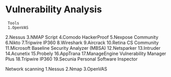 #  Vulnerability Analysis

     Tools
     1.OpenVAS
2.Nessus
3.NMAP Script
4.Comodo HackerProof
5.Nexpose Community
6.Nikto
7.Tripwire IP360
8.Wireshark
9.Aircrack
10.Retina CS Community
11.Microsoft Baseline Security Analyzer (MBSA)
12.Netsparker
13.Intruder
14.Acunetix
15.Probely
16.AppTrana
17.ManageEngine Vulnerability Manager Plus
18.Tripwire IP360
19.Secunia Personal Software Inspector

Network scanning
1.Nessus
2.Nmap
3.OpenVAS
